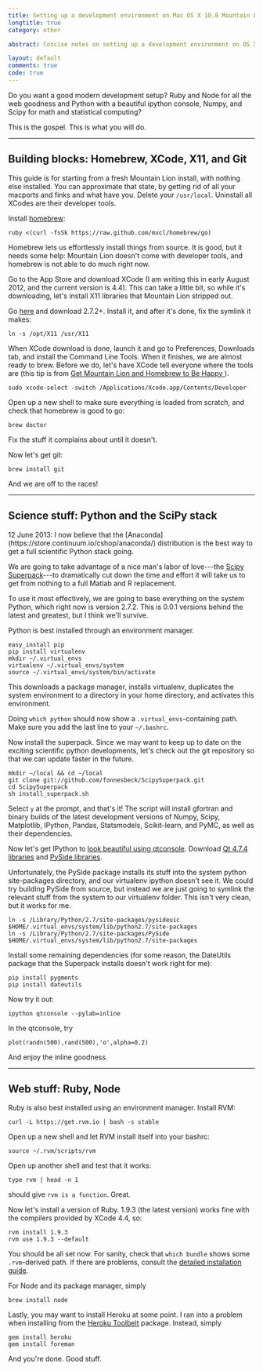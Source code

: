 ```yaml
---
title: Setting up a development environment on Mac OS X 10.8 Mountain Lion
longtitle: true
category: other

abstract: Concise notes on setting up a development environment on OS X 10.8 for statistical computing and web development.

layout: default
comments: true
code: true
---
```


Do you want a good modern development setup?
Ruby and Node for all the web goodness and Python with a beautiful ipython console, Numpy, and Scipy for math and statistical computing?

This is the gospel.
This is what you will do.

---

## Building blocks: Homebrew, XCode, X11, and Git

This guide is for starting from a fresh Mountain Lion install, with nothing else installed.
You can approximate that state, by getting rid of all your macports and finks and what have you.
Delete your `/usr/local`.
Uninstall all XCodes are their developer tools.

Install [homebrew](http://mxcl.github.com/homebrew/):

    ruby <(curl -fsSk https://raw.github.com/mxcl/homebrew/go)

Homebrew lets us effortlessly install things from source.
It is good, but it needs some help: Mountain Lion doesn't come with developer tools, and homebrew is not able to do much right now.

Go to the App Store and download XCode (I am writing this in early August 2012, and the current version is 4.4).
This can take a little bit, so while it's downloading, let's install X11 libraries that Mountain Lion stripped out.

Go [here](http://xquartz.macosforge.org/trac/wiki) and download 2.7.2+.
Install it, and after it's done, fix the symlink it makes:

    ln -s /opt/X11 /usr/X11

When XCode download is done, launch it and go to Preferences, Downloads tab, and install the Command Line Tools.
When it finishes, we are almost ready to brew.
Before we do, let's have XCode tell everyone where the tools are (this tip is from [Get Mountain Lion and Homebrew to Be Happy
](https://gist.github.com/1860902)).

    sudo xcode-select -switch /Applications/Xcode.app/Contents/Developer

Open up a new shell to make sure everything is loaded from scratch, and check that homebrew is good to go:

    brew doctor

Fix the stuff it complains about until it doesn't.

Now let's get git:

    brew install git

And we are off to the races!

---

## Science stuff: Python and the SciPy stack

<aside markdown="1">
12 June 2013: I now believe that the [Anaconda](https://store.continuum.io/cshop/anaconda/) distribution is the best way to get a full scientific Python stack going.
</aside>

We are going to take advantage of a nice man's labor of love---the [Scipy Superpack](https://github.com/fonnesbeck/ScipySuperpack)---to dramatically cut down the time and effort it will take us to get from nothing to a full Matlab and R replacement.

To use it most effectively, we are going to base everything on the system Python, which right now is version 2.7.2.
This is 0.0.1 versions behind the latest and greatest, but I think we'll survive.

Python is best installed through an environment manager.

    easy_install pip
    pip install virtualenv
    mkdir ~/.virtual_envs
    virtualenv ~/.virtual_envs/system
    source ~/.virtual_envs/system/bin/activate

This downloads a package manager, installs virtualenv, duplicates the system environment to a directory in your home directory, and activates this environment.

Doing `which python` should now show a `.virtual_envs`-containing path.
Make sure you add the last line to your `~/.bashrc`.

Now install the superpack.
Since we may want to keep up to date on the exciting scientific python developments, let's check out the git repository so that we can update faster in the future.

    mkdir ~/local && cd ~/local
    git clone git://github.com/fonnesbeck/ScipySuperpack.git
    cd ScipySuperpack
    sh install_superpack.sh

Select `y` at the prompt, and that's it!
The script will install gfortran and binary builds of the latest development versions of Numpy, Scipy, Matplotlib, IPython, Pandas, Statsmodels, Scikit-learn, and PyMC, as well as their dependencies.

Now let's get IPython to [look beautiful using qtconsole](http://stronginference.com/post/innovations-in-ipython).
Download [Qt 4.7.4 libraries](http://get.qt.nokia.com/qt/source/qt-mac-opensource-4.7.4.dmg) and [PySide libraries](http://pyside.markus-ullmann.de/pyside-1.1.0-qt47-py27apple.pkg).

Unfortunately, the PySide package installs its stuff into the system python site-packages directory, and our virtualenv ipython doesn't see it.
We could try building PySide from source, but instead we are just going to symlink the relevant stuff from the system to our virtualenv folder.
This isn't very clean, but it works for me.

    ln -s /Library/Python/2.7/site-packages/pysideuic $HOME/.virtual_envs/system/lib/python2.7/site-packages
    ln -s /Library/Python/2.7/site-packages/PySide $HOME/.virtual_envs/system/lib/python2.7/site-packages

Install some remaining dependencies (for some reason, the DateUtils package that the Superpack installs doesn't work right for me):

    pip install pygments
    pip install dateutils

Now try it out:

    ipython qtconsole --pylab=inline

In the qtconsole, try

    plot(randn(500),rand(500),'o',alpha=0.2)

And enjoy the inline goodness.

---

## Web stuff: Ruby, Node

Ruby is also best installed using an environment manager.
Install RVM:

    curl -L https://get.rvm.io | bash -s stable

Open up a new shell and let RVM install itself into your bashrc:

    source ~/.rvm/scripts/rvm

Open up another shell and test that it works:

    type rvm | head -n 1

should give `rvm is a function`.
Great.

Now let's install a version of Ruby.
1.9.3 (the latest version) works fine with the compilers provided by XCode 4.4, so:

    rvm install 1.9.3
    rvm use 1.9.3 --default

You should be all set now.
For sanity, check that `which bundle` shows some `.rvm`-derived path.
If there are problems, consult the [detailed installation guide](https://rvm.io/rvm/install/#explained).

For Node and its package manager, simply

    brew install node

Lastly, you may want to install Heroku at some point.
I ran into a problem when installing from the [Heroku Toolbelt](http://toolbelt.heroku.com) package.
Instead, simply

    gem install heroku
    gem install foreman

And you're done.
Good stuff.
